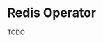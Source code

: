 # Redis Operator

<!--
Other Operators:

https://github.com/OT-CONTAINER-KIT/redis-operator
https://kubedb.com/articles/deploying-redis-database-using-kubernetes-redis-operator/
-->

TODO

